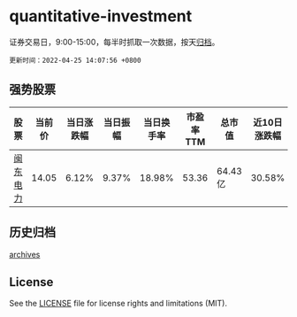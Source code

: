 # quantitative-investment

证券交易日，9:00-15:00，每半时抓取一次数据，按天[归档](archives)。

`更新时间：2022-04-25 14:07:56 +0800`

## 强势股票

|股票|当前价|当日涨跌幅|当日振幅|当日换手率|市盈率TTM|总市值|近10日涨跌幅|
|----|----|----|----|----|----|----|----|
|[闽东电力](https://xueqiu.com/S/SZ000993)|14.05|6.12%|9.37%|18.98%|53.36|64.43亿|30.58%|

## 历史归档

[archives](archives)

## License

See the [LICENSE](LICENSE) file for license rights and limitations (MIT).
